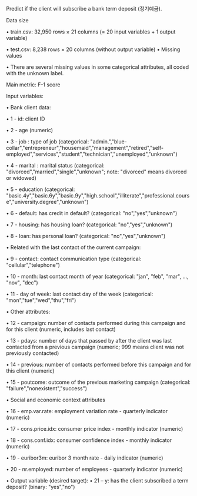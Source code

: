 Predict if the client will subscribe a bank term deposit (정기예금).

Data size

• train.csv: 32,950 rows × 21 columns (= 20 input variables + 1 output variable)

• test.csv: 8,238 rows × 20 columns (without output variable) • Missing values

• There are several missing values in some categorical attributes, all coded with the unknown label.

 Main metric: F-1 score

  Input variables: 
  
• Bank client data:

• 1 - id: client ID 

• 2 - age (numeric) 

• 3 - job : type of job (categorical: "admin.","blue-collar","entrepreneur","housemaid","management","retired","self-employed","services","student","technician","unemployed","unknown") 

• 4 - marital : marital status (categorical: "divorced","married","single","unknown"; note: "divorced" means divorced or widowed) 

• 5 - education (categorical: "basic.4y","basic.6y","basic.9y","high.school","illiterate","professional.course","university.degree","unknown") 

• 6 - default: has credit in default? (categorical: "no","yes","unknown") 

• 7 - housing: has housing loan? (categorical: "no","yes","unknown") 

• 8 - loan: has personal loan? (categorical: "no","yes","unknown") 

• Related with the last contact of the current campaign: 

• 9 - contact: contact communication type (categorical: "cellular","telephone") 

• 10 - month: last contact month of year (categorical: "jan", "feb", "mar", ..., "nov", "dec") 

• 11 - day of week: last contact day of the week (categorical: "mon","tue","wed","thu","fri") 

• Other attributes: 

• 12 - campaign: number of contacts performed during this campaign and for this client (numeric, includes last contact)
 
• 13 - pdays: number of days that passed by after the client was last contacted from a previous campaign (numeric; 999 means client was not previously contacted)

• 14 - previous: number of contacts performed before this campaign and for this client (numeric)

• 15 - poutcome: outcome of the previous marketing campaign (categorical: "failure","nonexistent","success") 

• Social and economic context attributes 

• 16 - emp.var.rate: employment variation rate - quarterly indicator (numeric)

• 17 - cons.price.idx: consumer price index - monthly indicator (numeric) 

• 18 - cons.conf.idx: consumer confidence index - monthly indicator (numeric) 

• 19 - euribor3m: euribor 3 month rate - daily indicator (numeric) 

• 20 - nr.employed: number of employees - quarterly indicator (numeric) 


• Output variable (desired target): 
• 21 – y: has the client subscribed a term deposit? (binary: "yes","no")
